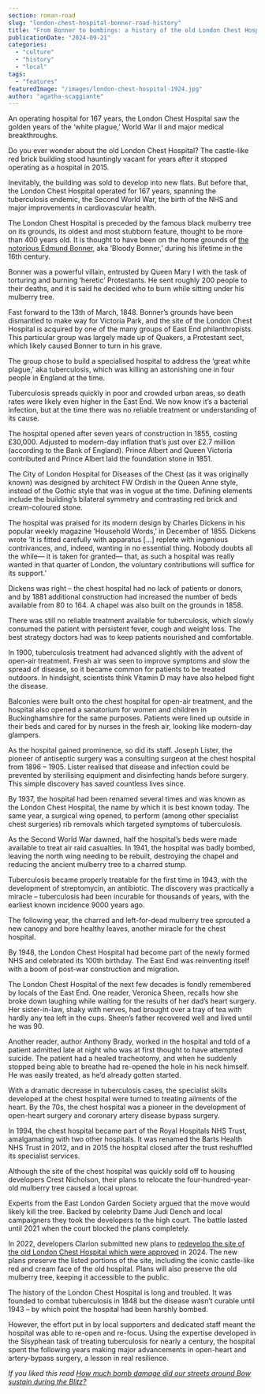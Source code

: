 ```yaml
---
section: roman-road
slug: "london-chest-hospital-bonner-road-history"
title: "From Bonner to bombings: a history of the old London Chest Hospital"
publicationDate: "2024-09-21"
categories: 
  - "culture"
  - "history"
  - "local"
tags: 
  - "features"
featuredImage: "/images/london-chest-hospital-1924.jpg"
author: "agatha-scaggiante"
---
```


An operating hospital for 167 years, the London Chest Hospital saw the golden years of the ‘white plague,’ World War II and major medical breakthroughs.

Do you ever wonder about the old London Chest Hospital? The castle-like red brick building stood hauntingly vacant for years after it stopped operating as a hospital in 2015. 

Inevitably, the building was sold to develop into new flats. But before that, the London Chest Hospital operated for 167 years, spanning the tuberculosis endemic, the Second World War, the birth of the NHS and major improvements in cardiovascular health. 

The London Chest Hospital is preceded by the famous black mulberry tree on its grounds, its oldest and most stubborn feature, thought to be more than 400 years old. It is thought to have been on the home grounds of [the notorious Edmund Bonner](https://romanroadlondon.com/bloody-bonner-history/), aka ‘Bloody Bonner,’ during his lifetime in the 16th century. 

Bonner was a powerful villain, entrusted by Queen Mary I with the task of torturing and burning ‘heretic’ Protestants. He sent roughly 200 people to their deaths, and it is said he decided who to burn while sitting under his mulberry tree. 

Fast forward to the 13th of March, 1848. Bonner’s grounds have been dismantled to make way for Victoria Park, and the site of the London Chest Hospital is acquired by one of the many groups of East End philanthropists. This particular group was largely made up of Quakers, a Protestant sect, which likely caused Bonner to turn in his grave. 

The group chose to build a specialised hospital to address the ‘great white plague,’ aka tuberculosis, which was killing an astonishing one in four people in England at the time. 

Tuberculosis spreads quickly in poor and crowded urban areas, so death rates were likely even higher in the East End. We now know it’s a bacterial infection, but at the time there was no reliable treatment or understanding of its cause. 

The hospital opened after seven years of construction in 1855, costing £30,000. Adjusted to modern-day inflation that’s just over £2.7 million (according to the Bank of England). Prince Albert and Queen Victoria contributed and Prince Albert laid the foundation stone in 1851. 

The City of London Hospital for Diseases of the Chest (as it was originally known) was designed by architect FW Ordish in the Queen Anne style, instead of the Gothic style that was in vogue at the time. Defining elements include the building’s bilateral symmetry and contrasting red brick and cream-coloured stone. 

The hospital was praised for its modern design by Charles Dickens in his popular weekly magazine ‘Household Words,’ in December of 1855. Dickens wrote ‘It is fitted carefully with apparatus \[...\] replete with ingenious contrivances, and, indeed, wanting in no essential thing. Nobody doubts all the while— it is taken for granted— that, as such a hospital was really wanted in that quarter of London, the voluntary contributions will suffice for its support.’ 

Dickens was right – the chest hospital had no lack of patients or donors, and by 1881 additional construction had increased the number of beds available from 80 to 164. A chapel was also built on the grounds in 1858.

There was still no reliable treatment available for tuberculosis, which slowly consumed the patient with persistent fever, cough and weight loss. The best strategy doctors had was to keep patients nourished and comfortable. 

In 1900, tuberculosis treatment had advanced slightly with the advent of open-air treatment. Fresh air was seen to improve symptoms and slow the spread of disease, so it became common for patients to be treated outdoors. In hindsight, scientists think Vitamin D may have also helped fight the disease. 

Balconies were built onto the chest hospital for open-air treatment, and the hospital also opened a sanatorium for women and children in Buckinghamshire for the same purposes. Patients were lined up outside in their beds and cared for by nurses in the fresh air, looking like modern-day glampers. 

As the hospital gained prominence, so did its staff. Joseph Lister, the pioneer of antiseptic surgery was a consulting surgeon at the chest hospital from 1896 – 1905. Lister realised that disease and infection could be prevented by sterilising equipment and disinfecting hands before surgery. This simple discovery has saved countless lives since.

By 1937, the hospital had been renamed several times and was known as the London Chest Hospital, the name by which it is best known today. The same year, a surgical wing opened, to perform (among other specialist chest surgeries) rib removals which targeted symptoms of tuberculosis. 

As the Second World War dawned, half the hospital’s beds were made available to treat air raid casualties. In 1941, the hospital was badly bombed, leaving the north wing needing to be rebuilt, destroying the chapel and reducing the ancient mulberry tree to a charred stump. 

Tuberculosis became properly treatable for the first time in 1943, with the development of streptomycin, an antibiotic. The discovery was practically a miracle – tuberculosis had been incurable for thousands of years, with the earliest known incidence 9000 years ago. 

The following year, the charred and left-for-dead mulberry tree sprouted a new canopy and bore healthy leaves, another miracle for the chest hospital. 

By 1948, the London Chest Hospital had become part of the newly formed NHS and celebrated its 100th birthday. The East End was reinventing itself with a boom of post-war construction and migration.  

The London Chest Hospital of the next few decades is fondly remembered by locals of the East End. One reader, Veronica Sheen, recalls how she broke down laughing while waiting for the results of her dad’s heart surgery. Her sister-in-law, shaky with nerves, had brought over a tray of tea with hardly any tea left in the cups. Sheen’s father recovered well and lived until he was 90. 

Another reader, author Anthony Brady, worked in the hospital and told of a patient admitted late at night who was at first thought to have attempted suicide. The patient had a healed tracheotomy, and when he suddenly stopped being able to breathe had re-opened the hole in his neck himself. He was easily treated, as he’d already gotten started. 

With a dramatic decrease in tuberculosis cases, the specialist skills developed at the chest hospital were turned to treating ailments of the heart. By the 70s, the chest hospital was a pioneer in the development of open-heart surgery and coronary artery disease bypass surgery.

In 1994, the chest hospital became part of the Royal Hospitals NHS Trust, amalgamating with two other hospitals. It was renamed the Barts Health NHS Trust in 2012, and in 2015 the hospital closed after the trust reshuffled its specialist services. 

Although the site of the chest hospital was quickly sold off to housing developers Crest Nicholson, their plans to relocate the four-hundred-year-old mulberry tree caused a local uproar. 

Experts from the East London Garden Society argued that the move would likely kill the tree. Backed by celebrity Dame Judi Dench and local campaigners they took the developers to the high court. The battle lasted until 2021 when the court blocked the plans completely. 

In 2022, developers Clarion submitted new plans to [redevelop the site of the old London Chest Hospital which were approved](https://romanroadlondon.com/london-chest-hospital-parkview-estate-clarion-redevelopment-approved/) in 2024. The new plans preserve the listed portions of the site, including the iconic castle-like red and cream face of the old hospital. Plans will also preserve the old mulberry tree, keeping it accessible to the public. 

The history of the London Chest Hospital is long and troubled. It was founded to combat tuberculosis in 1848 but the disease wasn’t curable until 1943 – by which point the hospital had been harshly bombed. 

However, the effort put in by local supporters and dedicated staff meant the hospital was able to re-open and re-focus. Using the expertise developed in the Sisyphean task of treating tuberculosis for nearly a century, the hospital spent the following years making major advancements in open-heart and artery-bypass surgery, a lesson in real resilience.

_If you liked this read [How much bomb damage did our streets around Bow sustain during the Blitz?](https://romanroadlondon.com/blitz-bomb-damage-map-ww2-bow-mile-end-globe-town-fish-island-hackney-wick/)_
